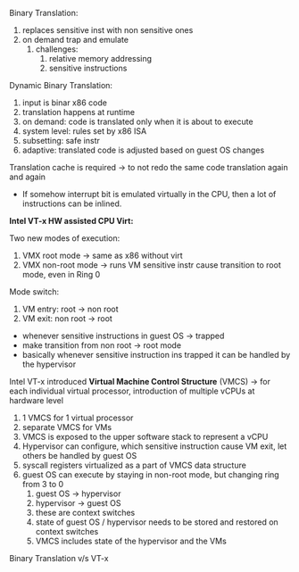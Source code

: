 


Binary Translation:

1. replaces sensitive inst with non sensitive ones
2. on demand trap and emulate
	1. challenges:
		1. relative memory addressing
		2. sensitive instructions

Dynamic Binary Translation:
1. input is binar x86 code
2. translation happens at runtime
3. on demand: code is translated only when it is about to execute
4. system level: rules set by x86 ISA
5. subsetting: safe instr
6. adaptive: translated code is adjusted based on guest OS changes


Translation cache is required -> to not redo the same code translation again and again

- If somehow interrupt bit is emulated virtually in the CPU, then a lot of instructions can be inlined.




**Intel VT-x HW assisted CPU Virt:**

Two new modes of execution:
1. VMX root mode -> same as x86 without virt
2. VMX non-root mode -> runs VM sensitive instr cause transition to root mode, even in Ring 0

Mode switch:
1. VM entry: root -> non root
2. VM exit: non root -> root


- whenever sensitive instructions in guest OS -> trapped
- make transition from non root -> root mode
- basically whenever sensitive instruction ins trapped it can be handled by the hypervisor


Intel VT-x introduced **Virtual Machine Control Structure** (VMCS) -> for each individual virtual processor,  introduction of multiple vCPUs at hardware level
1. 1 VMCS for 1 virtual processor
2. separate VMCS for VMs
3. VMCS is exposed to the upper software stack to represent a vCPU
4. Hypervisor can configure, which sensitive instruction cause VM exit, let others be handled by guest OS
5. syscall registers virtualized as a part of VMCS data structure
6. guest OS can execute by staying in non-root mode, but changing ring from 3 to 0
	1. guest OS -> hypervisor
	2. hypervisor -> guest OS
	3. these are context switches
	4. state of guest OS / hypervisor needs to be stored and restored on context switches
	5. VMCS includes state of the hypervisor and the VMs


Binary Translation v/s VT-x
